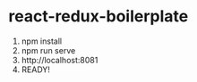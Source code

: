 # react-redux-boilerplate

1. npm install <br>
2. npm run serve <br>
3. http://localhost:8081 <br>
4. READY! <br>
